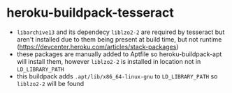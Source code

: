 # heroku-buildpack-tesseract

- `libarchive13` and its dependecy `liblzo2-2` are required by tesseract but aren't installed due to them being present at build time, but not runtime (https://devcenter.heroku.com/articles/stack-packages)
- these packages are manually added to Aptfile so heroku-buildpack-apt will install them, however `liblzo2-2` is installed in location not in `LD_LIBRARY_PATH`
- this buildpack adds `.apt/lib/x86_64-linux-gnu` to `LD_LIBRARY_PATH` so `liblzo2-2` will be found
